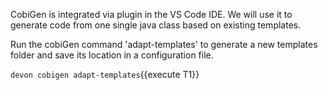 CobiGen is integrated via plugin in the VS Code IDE. We will use it to generate code from one single java class based on existing templates.


Run the cobiGen command 'adapt-templates' to generate a new templates folder and save its location in a configuration file.

`devon cobigen adapt-templates`{{execute T1}}


